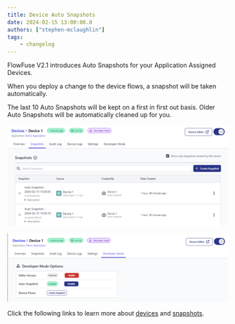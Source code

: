 ```yaml
---
title: Device Auto Snapshots
date: 2024-02-15 13:00:00.0
authors: ["stephen-mclaughlin"]
tags:
    - changelog
---
```


FlowFuse V2.1 introduces Auto Snapshots for your Application Assigned Devices.

When you deploy a change to the device flows, a snapshot will be taken automatically.

The last 10 Auto Snapshots will be kept on a first in first out basis. Older Auto Snapshots will be automatically cleaned up for you.

![](./images/Device-auto-snapshot1.png)

![](./images/Device-auto-snapshot2.png)

Click the following links to learn more about [devices](https://flowfuse.com/docs/device-agent/) and [snapshots](https://flowfuse.com/docs/user/snapshots/#snapshots).
